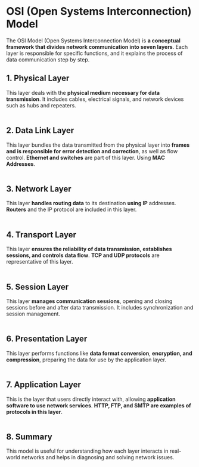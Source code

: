 <br>

# OSI (Open Systems Interconnection) Model
The OSI Model (Open Systems Interconnection Model) is **a conceptual framework that divides network communication into seven layers**. Each layer is responsible for specific functions, and it explains the process of data communication step by step.

## 1. Physical Layer
This layer deals with the **physical medium necessary for data transmission**. It includes cables, electrical signals, and network devices such as hubs and repeaters.  
<br>

## 2. Data Link Layer
This layer bundles the data transmitted from the physical layer into **frames and is responsible for error detection and correction**, as well as flow control. **Ethernet and switches** are part of this layer. Using **MAC Addresses**.  
<br>

## 3. Network Layer
This layer **handles routing data** to its destination **using IP** addresses. **Routers** and the IP protocol are included in this layer.  
<br>

## 4. Transport Layer
This layer **ensures the reliability of data transmission, establishes sessions, and controls data flow**. **TCP and UDP protocols** are representative of this layer.  
<br>

## 5. Session Layer
This layer **manages communication sessions**, opening and closing sessions before and after data transmission. It includes synchronization and session management.  
<br>

## 6. Presentation Layer
This layer performs functions like **data format conversion**, **encryption, and compression**, preparing the data for use by the application layer.  
<br>

## 7. Application Layer
This is the layer that users directly interact with, allowing **application software to use network services**. **HTTP, FTP, and SMTP are examples of protocols in this layer**.  
<br>

## 8. Summary
This model is useful for understanding how each layer interacts in real-world networks and helps in diagnosing and solving network issues.  
<br>